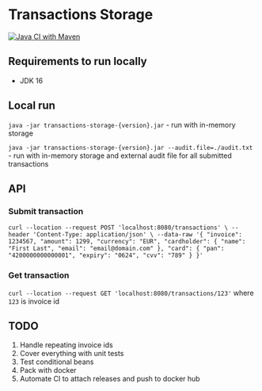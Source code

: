 # Transactions Storage

[![Java CI with Maven](https://github.com/solomkinmv/transactions-storage/actions/workflows/maven.yml/badge.svg)](https://github.com/solomkinmv/transactions-storage/actions/workflows/maven.yml)

## Requirements to run locally

* JDK 16

## Local run

`java -jar transactions-storage-{version}.jar` - run with in-memory storage

`java -jar transactions-storage-{version}.jar --audit.file=./audit.txt` - run with in-memory storage and external audit
file for all submitted transactions

## API

### Submit transaction

`curl --location --request POST 'localhost:8080/transactions' \
--header 'Content-Type: application/json' \
--data-raw '{
"invoice": 1234567,
"amount": 1299,
"currency": "EUR",
"cardholder": {
"name": "First Last",
"email": "email@domain.com"
},
"card": {
"pan": "4200000000000001",
"expiry": "0624",
"cvv": "789"
} }'`

### Get transaction

`curl --location --request GET 'localhost:8080/transactions/123'` where `123` is invoice id

## TODO

1. Handle repeating invoice ids
2. Cover everything with unit tests
3. Test conditional beans
4. Pack with docker
5. Automate CI to attach releases and push to docker hub